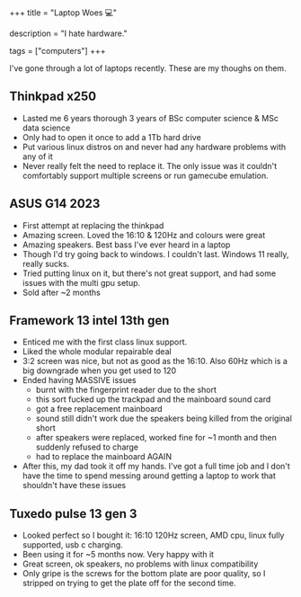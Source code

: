 +++
title = "Laptop Woes 💻"

description = "I hate hardware."

tags = ["computers"]
+++

I've gone through a lot of laptops recently. These are my thoughs on them.

## Thinkpad x250

- Lasted me 6 years thorough 3 years of BSc computer science & MSc data science
- Only had to open it once to add a 1Tb hard drive
- Put various linux distros on and never had any hardware problems with any of it
- Never really felt the need to replace it. The only issue was it couldn't comfortably support multiple screens or run gamecube emulation.

## ASUS G14 2023

- First attempt at replacing the thinkpad
- Amazing screen. Loved the 16:10 & 120Hz and colours were great
- Amazing speakers. Best bass I've ever heard in a laptop
- Though I'd try going back to windows. I couldn't last. Windows 11 really, really sucks.
- Tried putting linux on it, but there's not great support, and had some issues with the multi gpu setup.
- Sold after ~2 months

## Framework 13 intel 13th gen

- Enticed me with the first class linux support.
- Liked the whole modular repairable deal
- 3:2 screen was nice, but not as good as the 16:10. Also 60Hz which is a big downgrade when you get used to 120
- Ended having MASSIVE issues
  * burnt with the fingerprint reader due to the short
  * this sort fucked up the trackpad and the mainboard sound card
  * got a free replacement mainboard
  * sound still didn't work due the speakers being killed from the original short
  * after speakers were replaced, worked fine for ~1 month and then suddenly refused to charge
  * had to replace the mainboard AGAIN
- After this, my dad took it off my hands. I've got a full time job and I don't have the time to spend messing around getting a laptop to work that shouldn't have these issues

## Tuxedo pulse 13 gen 3

- Looked perfect so I bought it: 16:10 120Hz screen, AMD cpu, linux fully supported, usb c charging.
- Been using it for ~5 months now. Very happy with it
- Great screen, ok speakers, no problems with linux compatibility
- Only gripe is the screws for the bottom plate are poor quality, so I stripped on trying to get the plate off for the second time.
